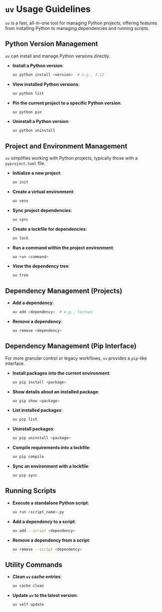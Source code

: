 # `uv` Usage Guidelines

`uv` is a fast, all-in-one tool for managing Python projects, offering features from installing Python to managing dependencies and running scripts.

## Python Version Management

`uv` can install and manage Python versions directly.

-   **Install a Python version**:
    ```bash
    uv python install <version>  # e.g., 3.12
    ```
-   **View installed Python versions**:
    ```bash
    uv python list
    ```
-   **Pin the current project to a specific Python version**:
    ```bash
    uv python pin
    ```
-   **Uninstall a Python version**:
    ```bash
    uv python uninstall
    ```

## Project and Environment Management

`uv` simplifies working with Python projects, typically those with a `pyproject.toml` file.

-   **Initialize a new project**:
    ```bash
    uv init
    ```
-   **Create a virtual environment**:
    ```bash
    uv venv
    ```
-   **Sync project dependencies**:
    ```bash
    uv sync
    ```
-   **Create a lockfile for dependencies**:
    ```bash
    uv lock
    ```
-   **Run a command within the project environment**:
    ```bash
    uv run <command>
    ```
-   **View the dependency tree**:
    ```bash
    uv tree
    ```

## Dependency Management (Projects)

-   **Add a dependency**:
    ```bash
    uv add <dependency>  # e.g., fastapi
    ```
-   **Remove a dependency**:
    ```bash
    uv remove <dependency>
    ```

## Dependency Management (Pip Interface)

For more granular control or legacy workflows, `uv` provides a `pip`-like interface.

-   **Install packages into the current environment**:
    ```bash
    uv pip install <package>
    ```
-   **Show details about an installed package**:
    ```bash
    uv pip show <package>
    ```
-   **List installed packages**:
    ```bash
    uv pip list
    ```
-   **Uninstall packages**:
    ```bash
    uv pip uninstall <package>
    ```
-   **Compile requirements into a lockfile**:
    ```bash
    uv pip compile
    ```
-   **Sync an environment with a lockfile**:
    ```bash
    uv pip sync
    ```

## Running Scripts

-   **Execute a standalone Python script**:
    ```bash
    uv run <script_name>.py
    ```
-   **Add a dependency to a script**:
    ```bash
    uv add --script <dependency>
    ```
-   **Remove a dependency from a script**:
    ```bash
    uv remove --script <dependency>
    ```

## Utility Commands

-   **Clean `uv` cache entries**:
    ```bash
    uv cache clean
    ```
-   **Update `uv` to the latest version**:
    ```bash
    uv self update
    ```
